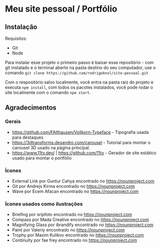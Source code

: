 # Meu site pessoal / Portfólio

## Instalação

Requisitos:
- Git
- Node

Para instalar esse projeto o primeiro passo é baixar esse repositório - com git instalado e o terminal aberto na pasta destino do seu computador, use o comando `git clone https://github.com/rodrigoknol/site-pessoal.git`

Com o respositório salvo localmente, você entra na pasta raiz do projeto e executa `npm install`, com todos os pacotes instalados, você pode rodar o site localmente com o comando `npm start`.

## Agradecimentos

### Gerais
- https://github.com/FAlthausen/Vollkorn-Typeface - Tipografia usada para destaques
- https://3dtransforms.desandro.com/carousel - Tutorial para montar o carousel 3D usado na página principal.
- https://www.11ty.dev/ | https://github.com/11ty - Gerador de site estático usado para montar o portfólio

### Ícones
- External Link por Guntur Cahya encontrado no https://nounproject.com
- Git por Andrejs Kirma encontrado no https://nounproject.com
- Wave por Ecem Afacan encontrado no https://nounproject.com

### Ícones usados como ilustrações
- Briefing por sripfoto encontrado no https://nounproject.com
- Compass por Mada Creative encontrado no https://nounproject.com
- Magnifying Glass por ibrandify encontrado no https://nounproject.com
- Paint por Valeriy encontrado no https://nounproject.com
- Trophy por Maxim Kulikov encontrado no https://nounproject.com
- Continuity por fae frey encontrado no https://nounproject.com
